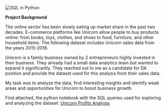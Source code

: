 ![SQL in Python](https://github.com/nsikan-udoma/Unicorn-Data-Analysis-using-SQL-in-python/blob/main/Unicorn%20Analysis%20Using%20SQL%20in%20Python.png)

**Project Background**

The online sector has been slowly eating up market share in the past two decades. E-commerce platforms like Unicorn allow people to buy products online: from books, toys, clothes, and shoes to food, furniture, and other household items. The following dataset includes Unicorn sales data from the years 2015-2018.

Unicorn is a family business owned by 2 entrepreneurs highly invested in their business. They already had a small data analytics team but wanted to expand it significantly. They reached out to me as a candidate for DA position and provide the dataset used for this analysis from their sales data.

My task was to analyze the data, find interesting insights and identify weak areas and opportunities for Unicorn to boost business growth.

Find attached, the python notebook with the SQL queries used for exploring and analyzing the dataset.
[Unicorn Profits Analysis](https://github.com/nsikan-udoma/Unicorn-Data-Analysis-using-SQL-in-python/blob/main/SQL%20IN%20Python%20-%20Unicorn%20Data%20Analysis.ipynb)


